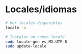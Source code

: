 # Locales/idiomas
```bash
# Ver locales disponibles
locale -a

# Instalar un nuevo locale
sudo locale-gen es_MX.UTF-8
sudo update-locale
```